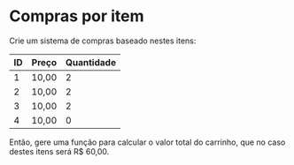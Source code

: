 # Compras por item

Crie um sistema de compras baseado nestes itens:

| ID  | Preço | Quantidade |
| --- | ----- | ---------- |
| 1   | 10,00 | 2          |
| 2   | 10,00 | 2          |
| 3   | 10,00 | 2          |
| 4   | 10,00 | 0          |

Então, gere uma função para calcular o valor total do carrinho, que no caso destes itens será R\$ 60,00.